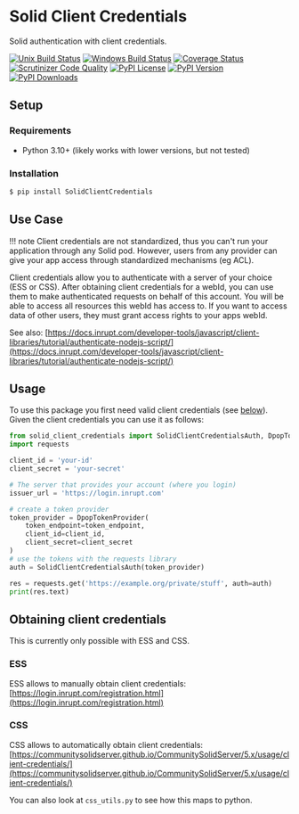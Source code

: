 # Solid Client Credentials

Solid authentication with client credentials.

[![Unix Build Status](https://img.shields.io/github/actions/workflow/status/Otto-AA/solid-client-credentials-py/main.yml?branch=main&label=linux)](https://github.com/Otto-AA/solid-client-credentials-py/actions)
[![Windows Build Status](https://img.shields.io/appveyor/ci/Otto-AA/solid-client-credentials-py.svg?label=windows)](https://ci.appveyor.com/project/Otto-AA/solid-client-credentials-py)
[![Coverage Status](https://img.shields.io/codecov/c/gh/Otto-AA/solid-client-credentials-py)](https://codecov.io/gh/Otto-AA/solid-client-credentials-py)
[![Scrutinizer Code Quality](https://img.shields.io/scrutinizer/g/Otto-AA/solid-client-credentials-py.svg)](https://scrutinizer-ci.com/g/Otto-AA/solid-client-credentials-py)
[![PyPI License](https://img.shields.io/pypi/l/SolidClientCredentials.svg)](https://pypi.org/project/SolidClientCredentials)
[![PyPI Version](https://img.shields.io/pypi/v/SolidClientCredentials.svg)](https://pypi.org/project/SolidClientCredentials)
[![PyPI Downloads](https://img.shields.io/pypi/dm/SolidClientCredentials.svg?color=orange)](https://pypistats.org/packages/SolidClientCredentials)

## Setup

### Requirements

* Python 3.10+ (likely works with lower versions, but not tested)

### Installation

```bash
$ pip install SolidClientCredentials
```

## Use Case

!!! note
    Client credentials are not standardized, thus you can't run your application through any Solid pod. However, users from any provider can give your app access through standardized mechanisms (eg ACL).


Client credentials allow you to authenticate with a server of your choice (ESS or CSS). After obtaining client credentials for a webId, you can use them to make authenticated requests on behalf of this account. You will be able to access all resources this webId has access to. If you want to access data of other users, they must grant access rights to your apps webId.

See also: [https://docs.inrupt.com/developer-tools/javascript/client-libraries/tutorial/authenticate-nodejs-script/](https://docs.inrupt.com/developer-tools/javascript/client-libraries/tutorial/authenticate-nodejs-script/)

## Usage

To use this package you first need valid client credentials (see [below](#obtaining-client-credentials)). Given the client credentials you can use it as follows:

```python
from solid_client_credentials import SolidClientCredentialsAuth, DpopTokenProvider
import requests

client_id = 'your-id'
client_secret = 'your-secret'

# The server that provides your account (where you login)
issuer_url = 'https://login.inrupt.com'

# create a token provider
token_provider = DpopTokenProvider(
    token_endpoint=token_endpoint,
    client_id=client_id,
    client_secret=client_secret
)
# use the tokens with the requests library
auth = SolidClientCredentialsAuth(token_provider)

res = requests.get('https://example.org/private/stuff', auth=auth)
print(res.text)
```

## Obtaining client credentials

This is currently only possible with ESS and CSS.

### ESS

ESS allows to manually obtain client credentials: [https://login.inrupt.com/registration.html](https://login.inrupt.com/registration.html)

### CSS

CSS allows to automatically obtain client credentials: [https://communitysolidserver.github.io/CommunitySolidServer/5.x/usage/client-credentials/](https://communitysolidserver.github.io/CommunitySolidServer/5.x/usage/client-credentials/)

You can also look at `css_utils.py` to see how this maps to python.


